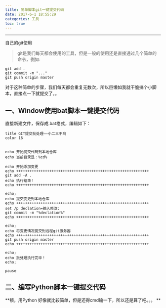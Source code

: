 ```yaml
---
title: 简单脚本git一键提交代码
date: 2017-6-1 18:55:29
categories: 工具
toc: true
---
```

----------
自己的git使用
<!--more-->
> git是我们每天都会使用的工具，但是一般的使用还是直接通过几个简单的命令，例如:
```
git add .
git commit -m "..."
git push origin master
```
<!-- more -->
对于这种简单的步骤，我们每天都会重复无数次，所以巨懒如我就干脆搞个小脚本，直接点一下就提交了。。

## 一、Window使用bat脚本一键提交代码
直接新建文件，保存成.bat格式，编辑如下：
```
title GIT提交批处理——小二三不乌
color 16


echo 开始提交代码到本地仓库
echo 当前目录是：%cd%

echo 开始添加变更
echo ++++++++++++++++++++++++++++++++++++++++++++++++++++++++++++
git add -A .
echo 执行结束！
echo ++++++++++++++++++++++++++++++++++++++++++++++++++++++++++++

echo;
echo 提交变更到本地仓库
echo ++++++++++++++++++++++++++++++++++++++++++++++++++++++++++++
set /p declation=输入修改:
git commit -m "%declation%"
echo ++++++++++++++++++++++++++++++++++++++++++++++++++++++++++++

echo;
echo 将变更情况提交到远程git服务器
echo ++++++++++++++++++++++++++++++++++++++++++++++++++++++++++++
git push origin master
echo ++++++++++++++++++++++++++++++++++++++++++++++++++++++++++++

echo;
echo 批处理执行完毕！
echo;

pause
```

## 二、编写Python脚本一键提交代码
**额，用Python 好像就比较简单，但是还得cmd输一下，所以还是算了吧。。。 **
